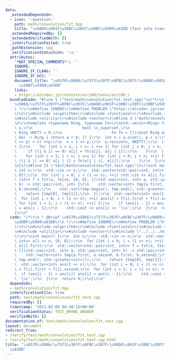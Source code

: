 ```yaml
---
data:
  _extendedDependsOn:
  - icon: ':question:'
    path: math/convolution/fzt.hpp
    title: "\u9AD8\u901F\u30BC\u30FC\u30BF\u5909\u63DB (fast zeta transform)"
  _extendedRequiredBy: []
  _extendedVerifiedWith: []
  _isVerificationFailed: true
  _pathExtension: cpp
  _verificationStatusIcon: ':x:'
  attributes:
    '*NOT_SPECIAL_COMMENTS*': ''
    IGNORE: ''
    IGNORE_IF_CLANG: ''
    IGNORE_IF_GCC: ''
    document_title: "\u6570\u5B66/\u7573\u307F\u8FBC\u307F/\u9AD8\u901F\u30BC\u30FC\
      \u30BF\u5909\u63DB"
    links:
    - https://atcoder.jp/contests/arc100/tasks/arc100_c
  bundledCode: "#line 1 \"test/math/convolution/fzt.test.cpp\"\n/*\r\n * @brief \u6570\
    \u5B66/\u7573\u307F\u8FBC\u307F/\u9AD8\u901F\u30BC\u30FC\u30BF\u5909\u63DB\r\n\
    \ */\r\n#define IGNORE\r\n#define PROBLEM \"https://atcoder.jp/contests/arc100/tasks/arc100_c\"\
    \r\n\r\n#include <algorithm>\r\n#include <functional>\r\n#include <iostream>\r\
    \n#include <utility>\r\n#include <vector>\r\n#line 3 \"math/convolution/fzt.hpp\"\
    \n\r\ntemplate <typename Ring, typename Fn>\r\nstd::vector<Ring> fzt(std::vector<Ring>\
    \ a,\r\n                      bool is_superset,\r\n                      const\
    \ Ring UNITY = 0,\r\n                      Fn fn = [](const Ring &a, const Ring\
    \ &b) -> Ring { return a + b; }) {\r\n  int n = a.size(), p = 1;\r\n  while ((1\
    \ << p) < n) ++p;\r\n  n = 1 << p;\r\n  a.resize(n, UNITY);\r\n  if (is_superset)\
    \ {\r\n    for (int i = 1; i < n; i <<= 1) for (int j = 0; j < n; ++j) {\r\n \
    \     if ((j & i) == 0) a[j] = fn(a[j], a[j | i]);\r\n    }\r\n  } else {\r\n\
    \    for (int i = 1; i < n; i <<= 1) for (int j = 0; j < n; ++j) {\r\n      if\
    \ ((j & i) == 0) a[j | i] = fn(a[j | i], a[j]);\r\n    }\r\n  }\r\n  return a;\r\
    \n}\r\n#line 13 \"test/math/convolution/fzt.test.cpp\"\n\r\nint main() {\r\n \
    \ int n;\r\n  std::cin >> n;\r\n  std::vector<std::pair<int, int>> a(1 << n, {0,\
    \ 0});\r\n  for (int i = 0; i < (1 << n); ++i) std::cin >> a[i].first;\r\n  std::vector<std::pair<int,\
    \ int>> f = fzt(a, false, {0, 0}, [](std::pair<int, int> a, std::pair<int, int>\
    \ b) -> std::pair<int, int> {\r\n    std::vector<int> tmp{a.first, a.second, b.first,\
    \ b.second};\r\n    std::sort(tmp.begin(), tmp.end(), std::greater<int>());\r\n\
    \    return {tmp[0], tmp[1]};\r\n  });\r\n  std::vector<int> ans(1 << n);\r\n\
    \  for (int i = 0; i < (1 << n); ++i) ans[i] = f[i].first + f[i].second;\r\n \
    \ for (int i = 1; i < (1 << n); ++i) {\r\n    if (ans[i - 1] > ans[i]) ans[i]\
    \ = ans[i - 1];\r\n    std::cout << ans[i] << '\\n';\r\n  }\r\n  return 0;\r\n\
    }\r\n"
  code: "/*\r\n * @brief \u6570\u5B66/\u7573\u307F\u8FBC\u307F/\u9AD8\u901F\u30BC\u30FC\
    \u30BF\u5909\u63DB\r\n */\r\n#define IGNORE\r\n#define PROBLEM \"https://atcoder.jp/contests/arc100/tasks/arc100_c\"\
    \r\n\r\n#include <algorithm>\r\n#include <functional>\r\n#include <iostream>\r\
    \n#include <utility>\r\n#include <vector>\r\n#include \"../../../math/convolution/fzt.hpp\"\
    \r\n\r\nint main() {\r\n  int n;\r\n  std::cin >> n;\r\n  std::vector<std::pair<int,\
    \ int>> a(1 << n, {0, 0});\r\n  for (int i = 0; i < (1 << n); ++i) std::cin >>\
    \ a[i].first;\r\n  std::vector<std::pair<int, int>> f = fzt(a, false, {0, 0},\
    \ [](std::pair<int, int> a, std::pair<int, int> b) -> std::pair<int, int> {\r\n\
    \    std::vector<int> tmp{a.first, a.second, b.first, b.second};\r\n    std::sort(tmp.begin(),\
    \ tmp.end(), std::greater<int>());\r\n    return {tmp[0], tmp[1]};\r\n  });\r\n\
    \  std::vector<int> ans(1 << n);\r\n  for (int i = 0; i < (1 << n); ++i) ans[i]\
    \ = f[i].first + f[i].second;\r\n  for (int i = 1; i < (1 << n); ++i) {\r\n  \
    \  if (ans[i - 1] > ans[i]) ans[i] = ans[i - 1];\r\n    std::cout << ans[i] <<\
    \ '\\n';\r\n  }\r\n  return 0;\r\n}\r\n"
  dependsOn:
  - math/convolution/fzt.hpp
  isVerificationFile: true
  path: test/math/convolution/fzt.test.cpp
  requiredBy: []
  timestamp: '2021-02-09 04:38:15+09:00'
  verificationStatus: TEST_WRONG_ANSWER
  verifiedWith: []
documentation_of: test/math/convolution/fzt.test.cpp
layout: document
redirect_from:
- /verify/test/math/convolution/fzt.test.cpp
- /verify/test/math/convolution/fzt.test.cpp.html
title: "\u6570\u5B66/\u7573\u307F\u8FBC\u307F/\u9AD8\u901F\u30BC\u30FC\u30BF\u5909\
  \u63DB"
---
```

